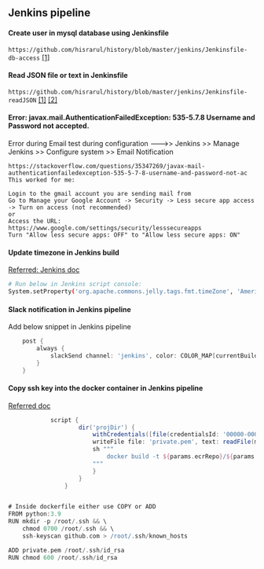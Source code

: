 ## Jenkins pipeline

#### Create user in mysql database using Jenkinsfile
```https://github.com/hisrarul/history/blob/master/jenkins/Jenkinsfile-db-access``` [[1]](https://github.com/hisrarul/history/blob/master/jenkins/Jenkinsfile-db-access)

#### Read JSON file or text in Jenkinsfile
```https://github.com/hisrarul/history/blob/master/jenkins/Jenkinsfile-readJSON``` [[1]](https://github.com/hisrarul/history/blob/master/jenkins/Jenkinsfile-readJSON) [[2]](https://www.jenkins.io/doc/pipeline/steps/pipeline-utility-steps/)



#### Error: javax.mail.AuthenticationFailedException: 535-5.7.8 Username and Password not accepted.
Error during Email test during configuration --->> Jenkins >> Manage Jenkins >> Configure system >> Email Notification
```
https://stackoverflow.com/questions/35347269/javax-mail-authenticationfailedexception-535-5-7-8-username-and-password-not-ac
This worked for me:

Login to the gmail account you are sending mail from
Go to Manage your Google Account -> Security -> Less secure app access -> Turn on access (not recommended)
or
Access the URL:
https://www.google.com/settings/security/lesssecureapps
Turn "Allow less secure apps: OFF" to "Allow less secure apps: ON"
```

#### Update timezone in Jenkins build
[Referred: Jenkins doc](https://www.jenkins.io/doc/book/managing/change-system-timezone/) 
```bash
# Run below in Jenkins script console:
System.setProperty('org.apache.commons.jelly.tags.fmt.timeZone', 'America/New_York')
```

#### Slack notification in Jenkins pipeline
Add below snippet in Jenkins pipeline
```groovy
    post {
        always {
            slackSend channel: 'jenkins', color: COLOR_MAP[currentBuild.currentResult], message: "*${currentBuild.currentResult}:* Job ${env.JOB_NAME} build ${env.BUILD_NUMBER} by ${BUILD_USER}\\n More info at: ${env.BUILD_URL}"
        }
    }
```

#### Copy ssh key into the docker container in Jenkins pipeline
[Referred doc](https://stackoverflow.com/questions/49460520/how-to-copy-jenkins-secret-files)
```groovy            
            script {
                    dir('projDir') {
                        withCredentials([file(credentialsId: '00000-0000-000-000-000000', variable: 'myprivatekey')]) {
                        writeFile file: 'private.pem', text: readFile(myprivatekey)
                        sh """
                            docker build -t ${params.ecrRepo}/${params.env}/${params.service}:${commitId} .
                        """
                        }
                    }
                }


# Inside dockerfile either use COPY or ADD
FROM python:3.9
RUN mkdir -p /root/.ssh && \
    chmod 0700 /root/.ssh && \
    ssh-keyscan github.com > /root/.ssh/known_hosts

ADD private.pem /root/.ssh/id_rsa
RUN chmod 600 /root/.ssh/id_rsa
```


